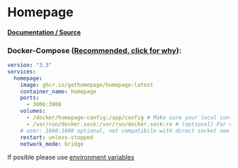 # Homepage

#### [Documentation / Source](https://gethomepage.dev/latest/ "Documentation / Source")

### Docker-Compose ([Recommended, click for why](https://docs.docker.com/compose/intro/features-uses/ "docs.docker.com Why use Compose")):

```yaml
version: "3.3"
services:
  homepage:
    image: ghcr.io/gethomepage/homepage:latest
    container_name: homepage
    ports:
      - 3006:3000
    volumes:
      - /docker/homepage-config:/app/config # Make sure your local config directory exists
      - /var/run/docker.sock:/var/run/docker.sock:ro # (optional) For docker integrations
    # user: 1000:1000 optional, not compatibile with direct socket see https://gethomepage.dev/en/configs/docker/#using-socket-directly
    restart: unless-stopped
    network_mode: bridge
```

If posible please use [environment variables](https://docs.docker.com/compose/environment-variables/set-environment-variables/ "docs.docker.com/envoirment variables")
